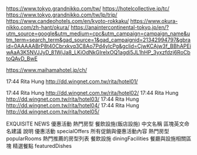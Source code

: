 https://www.tokyo.grandnikko.com/tw/
https://hotelcollective.jp/tc/ 
https://www.tokyo.grandnikko.com/tw/lp/trip/
https://www.candeohotels.com/en/kyoto-rokkaku/
https://www.okura-nikko.com/zh-hant/okura/
https://anaintercontinental-tokyo.jp/en/?utm_source=google&utm_medium=cpc&utm_campaign=campaign_name&utm_term=search_term&gad_source=1&gad_campaignid=21342994797&gbraid=0AAAAABrP8t40Cbrxkvq3C8Ao7Pd4yIcPg&gclid=CjwKCAjw3f_BBhAPEiwAaA3K5NVJJyD_81WjJa8_LKiOdNkGIrelxOQ1agdi5JL1hHP_3yxzfdzj6RoCbtoQAvD_BwE

https://www.maihamahotel.jp/ch/


17:44 Rita Hung http://dd.wingnet.com.tw/rita/hotel01/

17:44 Rita Hung http://dd.wingnet.com.tw/rita/hotel02/
17:44 Rita Hung http://dd.wingnet.com.tw/rita/hotel03/
17:44 Rita Hung http://dd.wingnet.com.tw/rita/hotel04/
17:44 Rita Hung http://dd.wingnet.com.tw/rita/hotel05/


EXQUISITE NEWS
優惠活動 熱門房型 餐飲設施(飯店設施)
中文名稱	區塊英文命名建議	說明
優惠活動	specialOffers	所有促銷與優惠活動內容
熱門房型	popularRooms	熱門推薦的房型列表
餐飲設施	diningFacilities	餐廳與設施相關區塊
精選餐點	featuredDishes